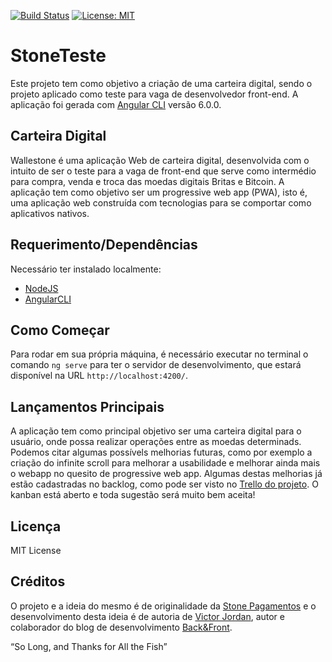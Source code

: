 [![Build Status](https://travis-ci.org/victorjordan95/stone-pagamentos.svg?branch=develop)](https://travis-ci.org/victorjordan95/stone-pagamentos)
[![License: MIT](https://img.shields.io/badge/License-MIT-yellow.svg)](https://opensource.org/licenses/MIT)

# StoneTeste
Este projeto tem como objetivo a criação de uma carteira digital, sendo o projeto aplicado como teste para vaga de desenvolvedor front-end. A aplicação foi gerada com [Angular CLI](https://github.com/angular/angular-cli) versão 6.0.0.

## Carteira Digital

Wallestone é uma aplicação Web de carteira digital, desenvolvida com o intuito de ser o teste para a vaga de front-end que serve como intermédio para compra, venda e troca das moedas digitais Britas e Bitcoin. 
A aplicação tem como objetivo ser um progressive web app (PWA), isto é, uma aplicação web construída com tecnologias para se comportar como aplicativos nativos. 

## Requerimento/Dependências

Necessário ter instalado localmente:

* [NodeJS](https://nodejs.org/en/)
* [AngularCLI](https://cli.angular.io/)


## Como Começar

Para rodar em sua própria máquina, é necessário executar no terminal o comando `ng serve` para ter o servidor de desenvolvimento, que estará disponível na URL `http://localhost:4200/`. 

## Lançamentos Principais

A aplicação tem como principal objetivo ser uma carteira digital para o usuário, onde possa realizar operações entre as moedas determinads. 
Podemos citar algumas possívels melhorias futuras, como por exemplo a criação do infinite scroll para melhorar a usabilidade e melhorar ainda mais o webapp no quesito de progressive web app. 
Algumas destas melhorias já estão cadastradas no backlog, como pode ser visto no [Trello do projeto](https://trello.com/b/9Ez9admf/stone-pagamentos). O kanban está aberto e toda sugestão será muito bem aceita!

## Licença

MIT License

## Créditos

O projeto e a ideia do mesmo é de originalidade da [Stone Pagamentos](https://www.stone.com.br/) e o desenvolvimento desta ideia é de autoria de [Victor Jordan](https://victorjordan95.github.io), autor e colaborador do blog de desenvolvimento [Back&Front](https://backefront.com.br/).

“So Long, and Thanks for All the Fish”


